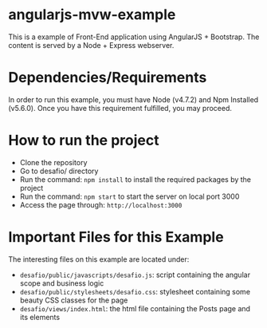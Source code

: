 # angularjs-mvw-example
This is a example of Front-End application using AngularJS + Bootstrap. The content is served by a Node + Express webserver.

# Dependencies/Requirements
In order to run this example, you must have Node (v4.7.2) and Npm Installed (v5.6.0). Once you have this requirement fulfilled, you may proceed.

# How to run the project
* Clone the repository
* Go to desafio/ directory
* Run the command: `npm install` to install the required packages by the project
* Run the command: `npm start` to start the server on local port 3000
* Access the page through: `http://localhost:3000`

# Important Files for this Example
The interesting files on this example are located under:
* `desafio/public/javascripts/desafio.js`: script containing the angular scope and business logic
* `desafio/public/stylesheets/desafio.css`: stylesheet containing some beauty CSS classes for the page
* `desafio/views/index.html`: the html file containing the Posts page and its elements
